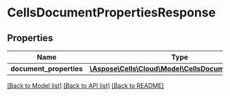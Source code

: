 # CellsDocumentPropertiesResponse

## Properties
Name | Type | Description | Notes
------------ | ------------- | ------------- | -------------
**document_properties** | [**\Aspose\Cells\Cloud\Model\CellsDocumentProperties**](CellsDocumentProperties.md) |  | [optional] 

[[Back to Model list]](../README.md#documentation-for-models) [[Back to API list]](../README.md#documentation-for-api-endpoints) [[Back to README]](../README.md)


